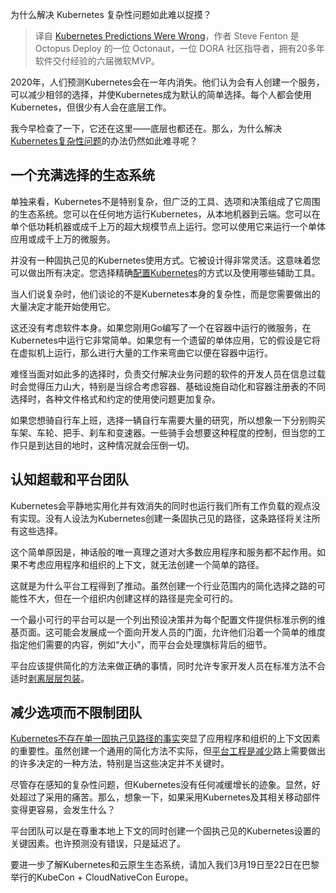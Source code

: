 <!--
title: Kubernetes预测失误
cover: https://cdn.thenewstack.io/media/2024/02/db012df2-predictions-1024x576.jpg
-->

为什么解决 Kubernetes 复杂性问题如此难以捉摸？

> 译自 [Kubernetes Predictions Were Wrong](https://thenewstack.io/kubernetes-predictions-were-wrong/)，作者 Steve Fenton 是 Octopus Deploy 的一位 Octonaut，一位 DORA 社区指导者，拥有20多年软件交付经验的六届微软MVP。

2020年，人们预测Kubernetes会在一年内消失。他们认为会有人创建一个服务，可以减少相邻的选择，并使Kubernetes成为默认的简单选择。每个人都会使用Kubernetes，但很少有人会在底层工作。

我今早检查了一下，它还在这里——底层也都还在。那么，为什么解决[Kubernetes复杂性问题](https://thenewstack.io/why-is-everyone-ignoring-the-day-2-kubernetes-problem/)的办法仍然如此难寻呢？

## 一个充满选择的生态系统

单独来看，Kubernetes不是特别复杂，但广泛的工具、选项和决策组成了它周围的生态系统。您可以在任何地方运行Kubernetes，从本地机器到云端。您可以在单个低功耗机器或成千上万的超大规模节点上运行。您可以使用它来运行一个单体应用或成千上万的微服务。

并没有一种固执己见的Kubernetes使用方式。它被设计得非常灵活。这意味着您可以做出所有决定。您选择精确[配置Kubernetes](https://roadmap.sh/kubernetes)的方式以及使用哪些辅助工具。 

当人们说复杂时，他们谈论的不是Kubernetes本身的复杂性，而是您需要做出的大量决定才能开始使用它。

这还没有考虑软件本身。如果您刚用Go编写了一个在容器中运行的微服务，在Kubernetes中运行它非常简单。如果您有一个遗留的单体应用，它的假设是它将在虚拟机上运行，那么进行大量的工作来弯曲它以便在容器中运行。

难怪当面对如此多的选择时，负责交付解决业务问题的软件的开发人员在信息过载时会觉得压力山大，特别是当综合考虑容器、基础设施自动化和容器注册表的不同选择时，各种文件格式和约定的使用使问题更加复杂。

如果您想骑自行车上班，选择一辆自行车需要大量的研究，所以想象一下分别购买车架、车轮、把手、刹车和变速器。一些骑手会想要这种程度的控制，但当您的工作只是到达目的地时，这种情况就会压倒一切。

## 认知超载和平台团队

Kubernetes会平静地实用化并有效消失的同时也运行我们所有工作负载的观点没有实现。没有人设法为Kubernetes创建一条固执己见的路径，这条路径将关注所有这些选择。

这个简单原因是，神话般的唯一真理之道对大多数应用程序和服务都不起作用。如果不考虑应用程序和组织的上下文，就无法创建一个简单的路径。

这就是为什么平台工程得到了推动。虽然创建一个行业范围内的简化选择之路的可能性不大，但在一个组织内创建这样的路径是完全可行的。

一个最小可行的平台可以是一个列出预设决策并为每个配置文件提供标准示例的维基页面。这可能会发展成一个面向开发人员的门面，允许他们沿着一个简单的维度指定他们需要的内容，例如“大小”，而平台会处理旗标背后的细节。

平台应该提供简化的方法来做正确的事情，同时允许专家开发人员在标准方法不合适时[剥离层层包装](https://thenewstack.io/cloud-native/the-cloud-native-landscape-the-application-definition-and-development-layer/)。

## 减少选项而不限制团队

[Kubernetes不存在单一固执己见路径的事实](https://thenewstack.io/different-approaches-for-building-stateful-kubernetes-applications/)突显了应用程序和组织的上下文因素的重要性。虽然创建一个通用的简化方法不实际，但[平台工程是减少](https://thenewstack.io/platform-engineering-reduces-cognitive-load-and-raises-developer-productivity/)路上需要做出的许多决定的一种方法，特别是当这些决定并不关键时。

尽管存在感知的复杂性问题，但Kubernetes没有任何减缓增长的迹象。显然，好处超过了采用的痛苦。那么，想象一下，如果采用Kubernetes及其相关移动部件变得更容易，会发生什么？

平台团队可以是在尊重本地上下文的同时创建一个固执己见的Kubernetes设置的关键因素。也许预测没有错误，只是延迟了。

要进一步了解Kubernetes和云原生生态系统，请加入我们3月19日至22日在巴黎举行的KubeCon + CloudNativeCon Europe。
